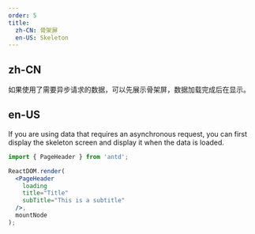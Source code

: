 ```yaml
---
order: 5
title:
  zh-CN: 骨架屏
  en-US: Skeleton
---
```


## zh-CN

如果使用了需要异步请求的数据，可以先展示骨架屏，数据加载完成后在显示。

## en-US

If you are using data that requires an asynchronous request, you can first display the skeleton screen and display it when the data is loaded.

```jsx
import { PageHeader } from 'antd';

ReactDOM.render(
  <PageHeader
    loading
    title="Title"
    subTitle="This is a subtitle"
  />,
  mountNode
);

```
